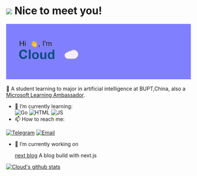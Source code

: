### <h1><img src="https://emojis.slackmojis.com/emojis/images/1531849430/4246/blob-sunglasses.gif?1531849430" width="30"/> Nice to meet you!</h1>
<p><img src="https://github.com/Cloud0310/Cloud0310/raw/main/index.png" />
</p>

🏫 A student learning to major in artificial intelligence at BUPT,China, also a [Microsoft Learning Ambassador](https://mvp.microsoft.com/en-US/studentambassadors/profile/8f2e061e-b583-4155-85e6-c8319cbdcdcb).

- 🌱 I’m currently learning:  
![Go](https://img.shields.io/badge/go-%2300ADD8.svg?style=flat&logo=go&logoColor=white)
![HTML](https://img.shields.io/badge/HTML-239120?style=flat&logo=html5&logoColor=white)
![JS](https://img.shields.io/badge/JavaScript-F7DF1E?style=flat&logo=JavaScript&logoColor=white)
- 📫 How to reach me:

[![Telegram](https://img.shields.io/badge/Telegram-2CA5E0?style=flat&logo=telegram&logoColor=white)](https://t.me/cloud_SaltFish)
[![Email](https://img.shields.io/badge/Microsoft_Outlook-0078D4?style=flat&logo=microsoft-outlook&logoColor=white)](mailto:me@cloud0310.cn)
- 🔭 I’m currently working on

    [next blog](https://github.com/Cloud0310/next-blog) A blog build with next.js

<!--
**Cloud0310/Cloud0310** is a ✨ _special_ ✨ repository because its `README.md` (this file) appears on your GitHub profile.

Here are some ideas to get you started:

- 🔭 I’m currently working on ...
- 🌱 I’m currently learning ...
- 👯 I’m looking to collaborate on ...
- 🤔 I’m looking for help with ...
- 💬 Ask me about ...
- 📫 How to reach me: ...
- 😄 Pronouns: ...
- ⚡ Fun fact: ...
-->



[![Cloud's github stats](https://github-readme-stats.vercel.app/api?username=Cloud0310&theme=tokyonight)](https://github.com/anuraghazra/github-readme-stats)
